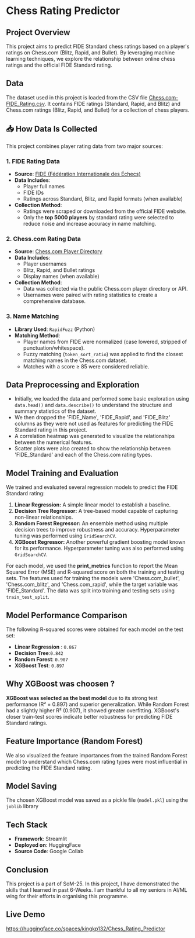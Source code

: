 # Chess Rating Predictor
## Project Overview
This project aims to predict FIDE Standard chess ratings based on a player's ratings on Chess.com (Blitz, Rapid, and Bullet). By leveraging machine learning techniques, we explore the relationship between online chess ratings and the official FIDE Standard rating.
## Data
The dataset used in this project is loaded from the CSV file [Chess.com-FIDE_Rating.csv](https://). It contains FIDE ratings (Standard, Rapid, and Blitz) and Chess.com ratings (Blitz, Rapid, and Bullet) for a collection of chess players.

## 📥 How Data Is Collected
This project combines player rating data from two major sources:
### 1. **FIDE Rating Data**
- **Source**: [FIDE (Fédération Internationale des Échecs)](https://ratings.fide.com/)
- **Data Includes**:
  - Player full names
  - FIDE IDs
  - Ratings across Standard, Blitz, and Rapid formats (when available)
- **Collection Method**:
  - Ratings were scraped or downloaded from the official FIDE website.
  - Only the **top 5000 players** by standard rating were selected to reduce noise and increase accuracy in name matching.
### 2. **Chess.com Rating Data**
- **Source**: [Chess.com Player Directory](https://www.chess.com/players)
- **Data Includes**:
  - Player usernames
  - Blitz, Rapid, and Bullet ratings
  - Display names (when available)
- **Collection Method**:
  - Data was collected via the public Chess.com player directory or API.
  - Usernames were paired with rating statistics to create a comprehensive database.
### 3. **Name Matching**
- **Library Used**: `RapidFuzz` (Python)
- **Matching Method**:
  - Player names from FIDE were normalized (case lowered, stripped of punctuation/whitespace).
  - Fuzzy matching (`token_sort_ratio`) was applied to find the closest matching names in the Chess.com dataset.
  - Matches with a score ≥ 85 were considered reliable.


## Data Preprocessing and Exploration

*   Initially, we loaded the data and performed some basic exploration using `data.head()` and `data.describe()` to understand the structure and summary statistics of the dataset.
*   We then dropped the 'FIDE_Name', 'FIDE_Rapid', and 'FIDE_Blitz' columns as they were not used as features for predicting the FIDE Standard rating in this project.
* A correlation heatmap was generated to visualize the relationships between the numerical features.
* Scatter plots were also created to show the relationship between 'FIDE_Standard' and each of the Chess.com rating types.





## Model Training and Evaluation
We trained and evaluated several regression models to predict the FIDE Standard rating:
1.  **Linear Regression:** A simple linear model to establish a baseline.
2.  **Decision Tree Regressor:** A tree-based model capable of capturing non-linear relationships.
3.  **Random Forest Regressor:** An ensemble method using multiple decision trees to improve robustness and accuracy. Hyperparameter tuning was performed using `GridSearchCV`.
4.  **XGBoost Regressor:** Another powerful gradient boosting model known for its performance. Hyperparameter tuning was also performed using `GridSearchCV`.

For each model, we used the **print_metrics** function to report the Mean Squared Error (MSE) and R-squared score on both the training and testing sets.
The features used for training the models were 'Chess.com_bullet', 'Chess.com_blitz', and 'Chess.com_rapid', while the target variable was 'FIDE_Standard'. The data was split into training and testing sets using `train_test_split`.
## Model Performance Comparison
The following R-squared scores were obtained for each model on the test set:
*   **Linear Regression** : `0.867`
*   **Decision Tree**:`0.842`
*   **Random Forest**: `0.907`
*   **XGBoost Test**: `0.897`
## Why XGBoost was choosen ?
**XGBoost was selected as the best model** due to its strong test performance (R² = 0.897) and superior generalization. While Random Forest had a slightly higher R² (0.907), it showed greater overfitting. XGBoost's closer train-test scores indicate better robustness for predicting FIDE Standard ratings.
## Feature Importance (Random Forest)
We also visualized the feature importances from the trained Random Forest model to understand which Chess.com rating types were most influential in predicting the FIDE Standard rating.
## Model Saving
The chosen XGBoost model was saved as a pickle file (`model.pkl`) using the `joblib` library 
## Tech Stack
* **Framework**: Streamlit
* **Deployed on**: HuggingFace
* **Source Code**: Google Collab
## Conclusion
This project is a part of SoM-25. In this project, I have demonstrated the skills that I learned in past 6-Weeks. I am thankful to all my seniors in AI/ML wing for their efforts in organising this programme.

## Live Demo
https://huggingface.co/spaces/kingkp132/Chess_Rating_Predictor
